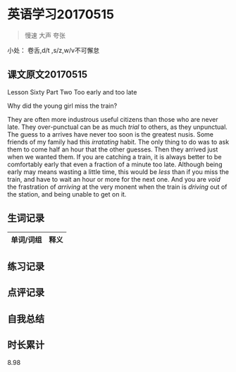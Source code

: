# 英语学习20170515

> 慢速 大声 夸张

小处： 卷舌,d/t ,s/z,w/v不可懈怠

## 课文原文20170515

Lesson Sixty  Part Two  Too early and too late

Why did the young girl miss the train?

They are often more industrous useful citizens than those who are never late.
They over-punctual can be as much _trial_ to others, as they unpunctual. 
The guess to a arrives have never too soon is the greatest nusis.
Some friends of my family had this _irratating_ habit.
The only thing to do was to ask them to come half an hour that the other guesses.
Then they arrived just when we wanted them.
If you are catching a train, it is always better to be comfortably early that even a fraction of a minute too late.
Although being early may means wasting a little time, this would be _less_ than if you miss the train, and have to wait an hour or more for the next one.
And you are _void_ the frastration of _arriving_ at the very monent when the train is _driving_ out of the station, and being unable to get on it.


## 生词记录
| 单词/词组 | 释义  |
| :-----| :------|

## 练习记录

## 点评记录
  

## 自我总结

## 时长累计
8.98
